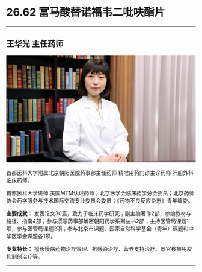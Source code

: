 # 26.62 富马酸替诺福韦二吡呋酯片

---

## 王华光 主任药师

![1685076833385](image/c26_062/1685076833385.png)

首都医科大学附属北京朝阳医院药事部主任药师 精准用药门诊主诊药师 肝胆外科临床药师。

首都医科大学讲师 美国MTM认证药师；北京医学会临床药学分会委员；北京药师协会药学服务与技术国际交流专业委员会委员；《药物不良反应杂志》青年编委。

**主要成就：** 发表论文30篇，致力于临床药学研究；副主编著作2部，参编教材与路径、指南4部；参与撰写药事部解密朝阳药学系列丛书2部；主持医管局课题1项，参与医管局课题2项；参与北京市课题、国家自然科学基金（青年）课题和中华医学会课题各1项。

**专业特长：** 擅长慢病药物治疗管理、抗感染治疗、营养支持治疗、器官移植免疫抑制剂治疗等。

---
